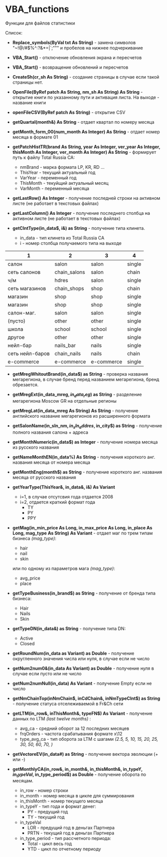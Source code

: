 # VBA_functions

Функции для файлов статистики

Список:
* **Replace_symbols(ByVal txt As String)**  - замена символов "~!@/\#$%^:?&*=|`;""" и пробелов на нижнее подчеркивание

* **VBA_Start()** - отключение обновления экрана и пересчетов

* **VBA_Start()**  - возвращение обновлений и пересчетов

* **CreateSh(cr_sh As String)** - создание страницы в случае если такой страницы нет.

* **OpenFile(ByRef patch As String, nm_sh As String) As String** - открытие книги по указанному пути и активация листа. На выходе - название книги

* **openFileCSV(ByRef patch As String)** - открытие CSV

* **getQuartal(month&) As String** - отдает квартал по номеру месяца

* **getMonth_form_00(num_month As Integer) As String** - отдает номер месяца в формате 01

* **getPatchHistTR(brand As String, year As Integer,  ver_year As Integer, thisMonth As Integer, ver_month As Integer) As String** - формирует путь к файлу Total Russia CA:
    * nmBrand - марка формата  LP, KR, RD ...
    * ThisYear - текущий актуальный год
    * VarYear -  переменный год
    * ThisMonth - текуйщий актуальный месяц
    * VarMonth - переменный месяца

* **getLastRow() As Integer** - получение последней строки на активном листе (не работает в текстовых файлах)

* **getLastColumn() As Integer** - получение последнего столбца на активном листе (не работает в текстовых файлах)

* **getClntType(in_data$, i&) as String** - получение типа клинета.
    * in_data - тип клинета из  Total Russia CA
    * i - номер столбца получаемого типа на выходе

<center>

| 1 | 2 | 3 | 4| 
|---|---|---|---|
| салон| salon| salon| single |
| сеть салонов | chain_salons | salon | chain |
| ч/м | hdres | salon | single |
| сеть магазинов | chain_shops | shop | chain |
| магазин | shop | shop | single |
| магазин | shop | shop | single |
| салон-маг. | salon | salon | single |
| (пусто) | other | other | single |
| школа | school | school | single |
| другое | other | other | single |
| нейл-бар | nails_bar | nails | single |
| сеть нейл-баров | chain_nails | nails | chain |
| e-commerce | e-commerce | e-commerce | single |

</center>

* **getMregWhitoutBrand(in_data$) as String** - проверка названия мегарегиона, в случае бренд перед названием мегарегиона, бренд обрезается.

* **getMregExt(in_data_mreg$, in_data_reg$) as String** - разделение мегарегиона Moscow GR на отдельные регионы

* **getMregLat(in_data_mreg As String) As String** - получение английского название мегарегионов из расширенного формата

* **getSalonName(in_sln_nm$, in_sln_addres$, in_city$) as String** - получение полного названия салона + адреса

* **getMonthNumeric(in_data$) as Integer** - получение номера месяца из русского названия

* **getNameMonthEN(in_data%) As String** - получения короткого анг. названия месяца от номера месяца

* **getMonthEng(month$) as String** - получение короткого анг. названия месяца от русского названия

* **getYearType(ThisYear&, in_data&, i&) As Variant**
    * i=1, в случае отсутсвия года отдается 2008
    * i=2, отдается краткий формат года
        * TY
        * PY
        * PPY

* **getMag(in_min_price As Long, in_max_price As Long, in_place As Long, mag_type As String) As Variant** - отдает маг по трем типам бизнеса *(mag_type)*:
    * hair
    * nail
    * skin

    или по одному из параметров мага *(mag_type)*:
    * avg_price
    * place

* **getTypeBusiness(in_brand$) as String** - получение от бренда типа бизнеса:
    * Hair
    * Nails
    * Skin

* **getTypeDN(in_data&) as String** - получение типа DN:
    * Active
    * Closed

* **getRoundNum(in_data as Variant) as Double** - получение округленного значения числа или нуля, в случае если не число

* **getNum2num0&(in_data As Variant) as Double** - получение нуля в случае если пусто или не число

* **getNum2numNull(in_data) As Variant** - получение Empty если не число

* **getNmChainTop(inNmChain$, inCdChain&, inNmTypeClnt$) as String** - получение статуса отсележиваемой в Fr&Ch сети

* **getLTM(in_row&, inThisMonth&, typeFN$) As Variant** - получение данных по LTM *(last twelve months)* :
    * avg_ca - средний оборот за 12 последних месяцев
    * frqOrders - частота срабатывания формате x\12
    * type_avg_ca - тип оборота за LTM c шагами *(2.5, 5, 10, 15, 20, 25, 30, 50, 60, 70, )*
* **getVectoreEV(in_data#) as String** - получение вектора эволюции (+ или -)

* **getMonthlyCA(in_row&, in_month&, in_thisMonth&, in_typeY$, in_typeVal$, in_type_period$) as Double** - получение оборота по месяцам.
    * in_row - номер строки
    * in_month - номер месяца в цикле для суммирования
    * in_thisMonth - номер текущего месяца
    * in_typeY - тип года и формат денег:
        * PY - предущий год
        * TY - текущий год
    * in_typeVal
        * LOR - предущий год в деньгах Партнера
        * PRTN - текущий год в деньгах Партнера
    * in_type_period - тип рассчетного периода:
        * Total - цикл весь год
        * YTD - цикл по отчетному периоду











